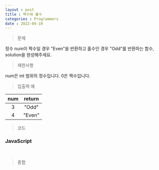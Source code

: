 ```yaml
---
layout : post
title : 짝수와 홀수
categories : Programmers
date : 2022-04-19
---
```

> 문제<br>

정수 num이 짝수일 경우 "Even"을 반환하고 홀수인 경우 "Odd"를 반환하는 함수, solution을 완성해주세요.

> 제한사항<br>

num은 int 범위의 정수입니다.
0은 짝수입니다.

> 입출력 예<br>

|num|return|
|:--:|:--:|
|3|"Odd"|
|4|"Even"|

> 코드

### JavaScript

<script src="https://gist.github.com/kwontaehoon/5df7a650023fe73b045ac029bceed3f4.js"></script>

<br>

> 종합<br>